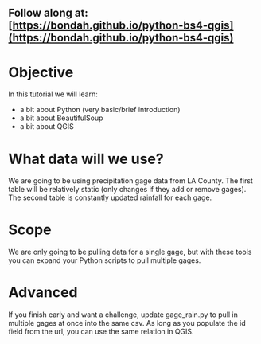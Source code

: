 ## Follow along at: [https://bondah.github.io/python-bs4-qgis](https://bondah.github.io/python-bs4-qgis)

# Objective
In this tutorial we will learn: 
* a bit about Python (very basic/brief introduction)
* a bit about BeautifulSoup
* a bit about QGIS

# What data will we use?
We are going to be using precipitation gage data from LA County. The first table will be relatively static (only changes if they add or remove gages). The second table is constantly updated rainfall for each gage.

# Scope
We are only going to be pulling data for a single gage, but with these tools you can expand your Python scripts to pull multiple gages.

# Advanced
If you finish early and want a challenge, update gage_rain.py to pull in multiple gages at once into the same csv. As long as you populate the id field from the url, you can use the same relation in QGIS.
